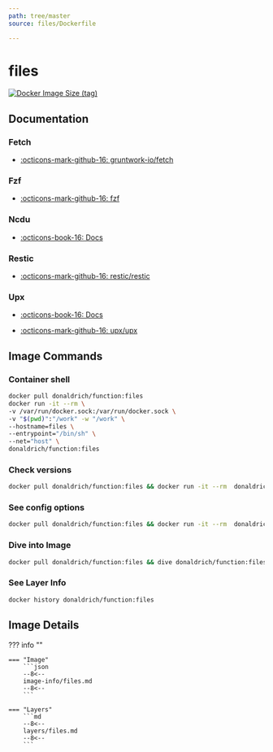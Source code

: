 ```yaml
---
path: tree/master
source: files/Dockerfile

---
```


# files

[![Docker Image Size (tag)](https://img.shields.io/docker/image-size/donaldrich/function/files?color=blue&label=donaldrich/function:files&logo=docker&style=flat-square)](https://hub.docker.com/r/donaldrich/function/files)

## Documentation

### Fetch

* [:octicons-mark-github-16: gruntwork-io/fetch](https://github.com/gruntwork-io/fetch)

### Fzf

* [:octicons-mark-github-16: fzf](https://github.com/fzf)

### Ncdu

* [:octicons-book-16: Docs](https://dev.yorhel.nl/ncdu)

### Restic

* [:octicons-mark-github-16: restic/restic](https://github.com/restic/restic)

### Upx

* [:octicons-book-16: Docs](https://upx.github.io)

* [:octicons-mark-github-16: upx/upx](https://github.com/upx/upx)

## Image Commands

### Container shell

```sh
docker pull donaldrich/function:files
docker run -it --rm \
-v /var/run/docker.sock:/var/run/docker.sock \
-v "$(pwd)":"/work" -w "/work" \
--hostname=files \
--entrypoint="/bin/sh" \
--net="host" \
donaldrich/function:files
```

### Check versions

```sh
docker pull donaldrich/function:files && docker run -it --rm  donaldrich/function:files validate
```

### See config options

```sh
docker pull donaldrich/function:files && docker run -it --rm  donaldrich/function:files help
```

### Dive into Image

```sh
docker pull donaldrich/function:files && dive donaldrich/function:files
```

### See Layer Info

```sh
docker history donaldrich/function:files
```

## Image Details

??? info ""

    === "Image"
        ```json
        --8<--
        image-info/files.md
        --8<--
        ```

    === "Layers"
        ```md
        --8<--
        layers/files.md
        --8<--
        ```
